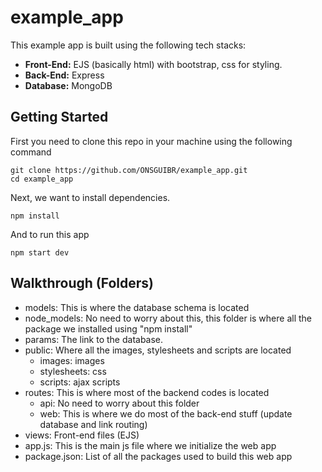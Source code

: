 # example_app

This example app is built using the following tech stacks:
- **Front-End:** EJS (basically html) with bootstrap, css for styling.
- **Back-End:** Express
- **Database:** MongoDB

## Getting Started

First you need to clone this repo in your machine using the following command 

```
git clone https://github.com/ONSGUIBR/example_app.git
cd example_app
```

Next, we want to install dependencies.

```
npm install
```

And to run this app

```
npm start dev
```

## Walkthrough (Folders)

- models: This is where the database schema is located
- node_models: No need to worry about this, this folder is where all the package we installed using "npm install"
- params: The link to the database.
- public: Where all the images, stylesheets and scripts are located
    - images: images
    - stylesheets: css
    - scripts: ajax scripts
- routes: This is where most of the backend codes is located
    - api: No need to worry about this folder
    - web: This is where we do most of the back-end stuff (update database and link routing)
- views: Front-end files (EJS)
- app.js: This is the main js file where we initialize the web app
- package.json: List of all the packages used to build this web app
